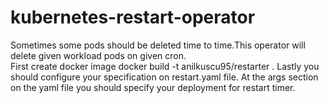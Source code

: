# kubernetes-restart-operator
Sometimes some pods should be deleted time to time.This operator will delete given workload pods on given cron.<br>
First create docker image
docker build -t anilkuscu95/restarter .
Lastly you should configure your specification on restart.yaml file.
At the args section on the yaml file you should specify your deployment for restart timer.
